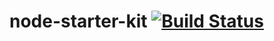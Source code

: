# node-starter-kit [![Build Status](https://travis-ci.org/Legend1991/node-starter-kit.svg?branch=master)](https://travis-ci.org/Legend1991/node-starter-kit)
